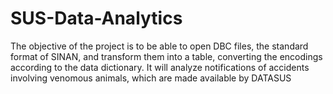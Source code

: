 # SUS-Data-Analytics
The objective of the project is to be able to open DBC files, the standard format of SINAN, and transform them into a table, converting the encodings according to the data dictionary.  It will analyze notifications of accidents involving venomous animals, which are made available by DATASUS
